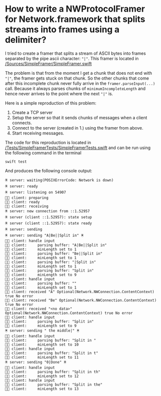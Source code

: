 # How to write a NWProtocolFramer for Network.framework that splits streams into frames using a delimiter?

I tried to create a framer that splits a stream of ASCII bytes into frames separated by the pipe ascii character: `"|"`. This framer is located in [/Sources/SimpleFramer/SimpleFramer.swift](blob/62ef9cc28f72b9f7f6939f2f3ff42c71f1ed7e4f/Sources/SimpleFramer/SimpleFramer.swift)

The problem is that from the moment I get a chunk that does not end with `"|"`, the framer gets stuck on that chunk. So the other chunks that come after this incomplete chunk never fully arrive in the `framer.parseInput(...)` call. Because it always parses chunks of `minimumIncompleteLength` and hence never arrives to the point where the next `"|"` is.

Here is a simple reproduction of this problem:

 1. Create a TCP server
 2. Setup the server so that it sends chunks of messages when a client connects.
 3. Connect to the server (created in 1.) using the framer from above.
 4. Start receiving messages.

The code for this reproduction is located in [/Tests/SimpleFramerTests/SimpleFramerTests.swift](blob/62ef9cc28f72b9f7f6939f2f3ff42c71f1ed7e4f/Tests/SimpleFramerTests/SimpleFramerTests.swift) and can be run using the following command in the terminal

```shell
swift test
```

And produces the following console output:

```
🖲 server: waiting(POSIXErrorCode: Network is down)
🖲 server: ready
🖲 server: listening on 54907
👨‍💻 client: preparing
👨‍💻 client: ready
👨‍💻 client: receiving
🖲 server: new connection from ::1.52957
🖲 server (client ::1.52957): state setup
🖲 server (client ::1.52957): state ready
🖲 server: sending
🖲 server: sending "A|Be||Split in" 🖲
👨‍💻 client: handle input
👨‍💻 client:		parsing buffer: "A|Be||Split in"
👨‍💻 client:		minLength set to 1
👨‍💻 client:		parsing buffer: "Be||Split in"
👨‍💻 client:		minLength set to 1
👨‍💻 client:		parsing buffer: "|Split in"
👨‍💻 client:		minLength set to 1
👨‍💻 client:		parsing buffer: "Split in"
👨‍💻 client:		minLength set to 9
👨‍💻 client: handle input
👨‍💻 client:		parsing buffer: ""
👨‍💻 client:		minLength set to 1
👨‍💻 client: received "A" Optional(Network.NWConnection.ContentContext) true No error
👨‍💻 client: received "Be" Optional(Network.NWConnection.ContentContext) true No error
👨‍💻 client: received "<no data>" Optional(Network.NWConnection.ContentContext) true No error
👨‍💻 client: handle input
👨‍💻 client:		parsing buffer: "Split in"
👨‍💻 client:		minLength set to 9
🖲 server: sending " the middle|" 🖲
👨‍💻 client: handle input
👨‍💻 client:		parsing buffer: "Split in "
👨‍💻 client:		minLength set to 10
👨‍💻 client: handle input
👨‍💻 client:		parsing buffer: "Split in t"
👨‍💻 client:		minLength set to 11
🖲 server: sending "0|Done" 🖲
👨‍💻 client: handle input
👨‍💻 client:		parsing buffer: "Split in th"
👨‍💻 client:		minLength set to 12
👨‍💻 client: handle input
👨‍💻 client:		parsing buffer: "Split in the"
👨‍💻 client:		minLength set to 13
```